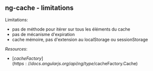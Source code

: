## ng-cache - limitations

Limitations:
* pas de méthode pour itérer sur tous les éléments du cache
* pas de mécanisme d'expiration
* cache mémoire, pas d'extension au localStorage ou sessionStorage

*Resources*:

* [$cacheFactory](https://docs.angularjs.org/api/ng/type/$cacheFactory.Cache)
